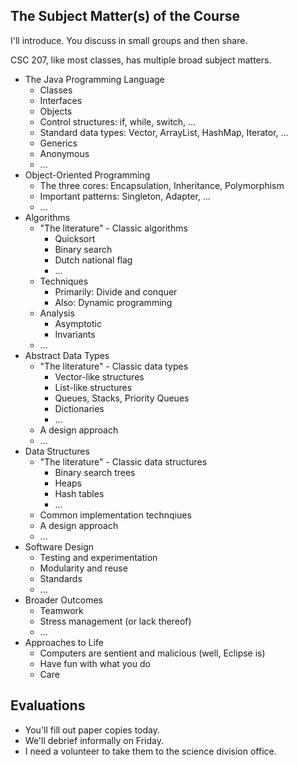 The Subject Matter(s) of the Course
-----------------------------------

I'll introduce.  You discuss in small groups and then share.

CSC 207, like most classes, has multiple broad subject matters.

* The Java Programming Language
    * Classes
    * Interfaces
    * Objects
    * Control structures: if, while, switch, ...
    * Standard data types: Vector, ArrayList, HashMap, Iterator, ...
    * Generics
    * Anonymous 
    * ...
* Object-Oriented Programming
    * The three cores: Encapsulation, Inheritance, Polymorphism
    * Important patterns: Singleton, Adapter, ...
    * ...
* Algorithms
    * "The literature" - Classic algorithms
        * Quicksort
        * Binary search
        * Dutch national flag
        * ...
    * Techniques
        * Primarily: Divide and conquer
        * Also: Dynamic programming
    * Analysis
        * Asymptotic
        * Invariants
    * ...
* Abstract Data Types
    * "The literature" - Classic data types
        * Vector-like structures
        * List-like structures
        * Queues, Stacks, Priority Queues
        * Dictionaries
        * ...
    * A design approach
    * ...
* Data Structures
    * "The literature" - Classic data structures
        * Binary search trees
        * Heaps
        * Hash tables
        * ...
    * Common implementation technqiues
    * A design approach
    * ...
* Software Design
    * Testing and experimentation
    * Modularity and reuse
    * Standards
    * ...
* Broader Outcomes
    * Teamwork
    * Stress management (or lack thereof)
    * ...
* Approaches to Life
    * Computers are sentient and malicious (well, Eclipse is)
    * Have fun with what you do
    * Care

Evaluations
-----------

* You'll fill out paper copies today.
* We'll debrief informally on Friday.
* I need a volunteer to take them to the science division office.
